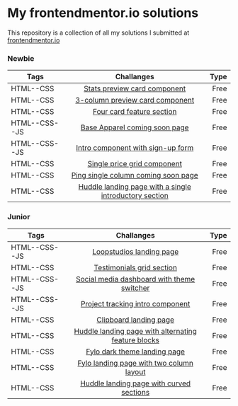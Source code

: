# My frontendmentor.io solutions

This repository is a collection of all my solutions I submitted at [frontendmentor.io ](https://www.frontendmentor.io/)

### Newbie

| Tags  | Challanges | Type|
| ------------- |:-------------:|  -----:|
| HTML--CSS      |  [Stats preview card component]() |  Free|
| HTML--CSS      | [3-column preview card component]()   | Free|
| HTML--CSS      | [Four card feature section]()   | Free|
| HTML--CSS--JS    | [Base Apparel coming soon page]()   | Free|
| HTML--CSS--JS  | [Intro component with sign-up form]()   | Free|
| HTML--CSS      | [Single price grid component]()   | Free|
| HTML--CSS      | [Ping single column coming soon page]()   | Free|
| HTML--CSS      | [Huddle landing page with a single introductory section]() | Free|


### Junior

| Tags  | Challanges | Type|
| ------------- |:-------------:|  -----:|
| HTML--CSS--JS      |  [Loopstudios landing page]() |  Free|
| HTML--CSS      | [Testimonials grid section]()   | Free|
| HTML--CSS--JS      | [Social media dashboard with theme switcher]()   | Free|
| HTML--CSS--JS    | [Project tracking intro component]()   | Free|
| HTML--CSS  | [Clipboard landing page]()   | Free|
| HTML--CSS      | [Huddle landing page with alternating feature blocks]()   | Free|
| HTML--CSS      | [Fylo dark theme landing page]()   | Free|
| HTML--CSS      | [Fylo landing page with two column layout]() | Free|
| HTML--CSS      | [Huddle landing page with curved sections]() | Free|
